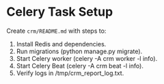 # Celery Task Setup

Create `crm/README.md` with steps to:

1. Install Redis and dependencies.
2. Run migrations (python manage.py migrate).
3. Start Celery worker (celery -A crm worker -l info).
4. Start Celery Beat (celery -A crm beat -l info).
5. Verify logs in /tmp/crm_report_log.txt.
